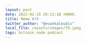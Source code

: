 ```yaml
---
layout: post
date: 2022-02-15 20:13:10 +0000.
title: Meme #79
twitter_author: "@evankaloudis"
local_file: /assets/images/79.jpeg
tags: bitcoin node podcast
---
```

